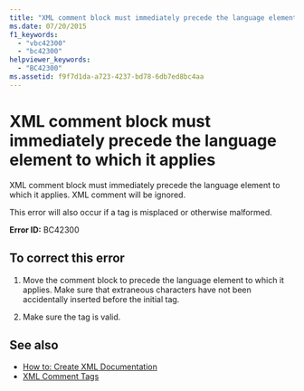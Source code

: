 ```yaml
---
title: "XML comment block must immediately precede the language element to which it applies"
ms.date: 07/20/2015
f1_keywords: 
  - "vbc42300"
  - "bc42300"
helpviewer_keywords: 
  - "BC42300"
ms.assetid: f9f7d1da-a723-4237-bd78-6db7ed8bc4aa
---
```

# XML comment block must immediately precede the language element to which it applies
XML comment block must immediately precede the language element to which it applies. XML comment will be ignored.  
  
 This error will also occur if a tag is misplaced or otherwise malformed.  
  
 **Error ID:** BC42300  
  
## To correct this error  
  
1. Move the comment block to precede the language element to which it applies. Make sure that extraneous characters have not been accidentally inserted before the initial tag.  
  
2. Make sure the tag is valid.  
  
## See also

- [How to: Create XML Documentation](../programming-guide/program-structure/how-to-create-xml-documentation.md)
- [XML Comment Tags](../language-reference/xmldoc/index.md)
